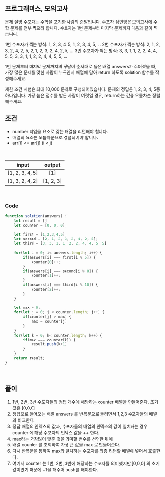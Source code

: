 ## 프로그래머스, 모의고사

문제 설명
수포자는 수학을 포기한 사람의 준말입니다. 수포자 삼인방은 모의고사에 수학 문제를 전부 찍으려 합니다. 수포자는 1번 문제부터 마지막 문제까지 다음과 같이 찍습니다.

1번 수포자가 찍는 방식: 1, 2, 3, 4, 5, 1, 2, 3, 4, 5, ...
2번 수포자가 찍는 방식: 2, 1, 2, 3, 2, 4, 2, 5, 2, 1, 2, 3, 2, 4, 2, 5, ...
3번 수포자가 찍는 방식: 3, 3, 1, 1, 2, 2, 4, 4, 5, 5, 3, 3, 1, 1, 2, 2, 4, 4, 5, 5, ...

1번 문제부터 마지막 문제까지의 정답이 순서대로 들은 배열 answers가 주어졌을 때, 가장 많은 문제를 맞힌 사람이 누구인지 배열에 담아 return 하도록 solution 함수를 작성해주세요.

제한 조건
시험은 최대 10,000 문제로 구성되어있습니다.
문제의 정답은 1, 2, 3, 4, 5중 하나입니다.
가장 높은 점수를 받은 사람이 여럿일 경우, return하는 값을 오름차순 정렬해주세요.


## 조건

- number 타입을 요소로 갖는 배열을 리턴해야 합니다.  
- 배열의 요소는 오름차순으로 정렬되어야 합니다.  
- arr[i] <= arr[j] (i < j)

<br/>

|     input     | output |
| :-----------: | :----: |
| [1, 2, 3, 4, 5] | [1] |
| [1, 3, 2, 4, 2] | [1, 2, 3] |

<br/>

### Code

```js
function solution(answers) {
    let result = []
    let counter = [0, 0, 0];
    
    let first = [1,2,3,4,5];
    let second = [2, 1, 2, 3, 2, 4, 2, 5];
    let third = [3, 3, 1, 1, 2, 2, 4, 4, 5, 5]
    
    for(let i = 0; i< answers.length; i++) {
        if(answers[i] === first[i % 5]) {
            counter[0]++;
        }
        if(answers[i] === second[i % 8]) {
            counter[1]++;
        }
        if(answers[i] === third[i % 10]) {
            counter[2]++;
        }
    }
    
    let max = 0;
    for(let j = 0; j < counter.length; j++) {
        if(counter[j] > max) {
            max = counter[j]
        }
    }
    for(let k = 0; k< counter.length; k++) {
        if(max === counter[k]) {
            result.push(k+1)
        }
    }
    return result;
}
```

<br />

## 풀이

1. 1번, 2번, 3번 수포자들의 정답 개수에 해당하는 counter 배열을 만들어준다. 초기값은 [0,0,0] 
2. 정답으로 들어오는 배열 answers 를 반복문으로 돌리면서 1,2,3 수포자들의 배열과 비교한다.
3. 정답 배열의 인덱스의 값과, 수포자들의 배열의 인덱스의 값이 일치하는 경우 counter 에 해당 수포자의 인덱스 값을 ++ 한다.
4. max라는 가장많이 맞춘 것을 의미할 변수를 선언한 뒤에
5. 배열 counter 를 조회하여 가장 큰 값을 max 로 만들어준다.
6. 다시 반복문을 통하여 max와 일치하는 수포자를 최종 리턴할 배열에 넣어서 호출한다. 
7. 여기서 counter 는 1번, 2번, 3번에 해당하는 수포자를 의미했지만 [0,0,0] 의 초기값이였기 때문에 +1을 해주어 push를 해야한다.
